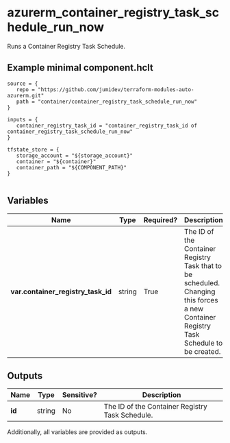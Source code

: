 # azurerm_container_registry_task_schedule_run_now

Runs a Container Registry Task Schedule.

## Example minimal component.hclt

```hcl
source = {
   repo = "https://github.com/jumidev/terraform-modules-auto-azurerm.git" 
   path = "container/container_registry_task_schedule_run_now" 
}

inputs = {
   container_registry_task_id = "container_registry_task_id of container_registry_task_schedule_run_now" 
}

tfstate_store = {
   storage_account = "${storage_account}" 
   container = "${container}" 
   container_path = "${COMPONENT_PATH}" 
}


```

## Variables

| Name | Type | Required? |  Description |
| ---- | ---- | --------- |  ----------- |
| **var.container_registry_task_id** | string | True | The ID of the Container Registry Task that to be scheduled. Changing this forces a new Container Registry Task Schedule to be created. | 



## Outputs

| Name | Type | Sensitive? | Description |
| ---- | ---- | --------- | --------- |
| **id** | string | No  | The ID of the Container Registry Task Schedule. | 

Additionally, all variables are provided as outputs.
